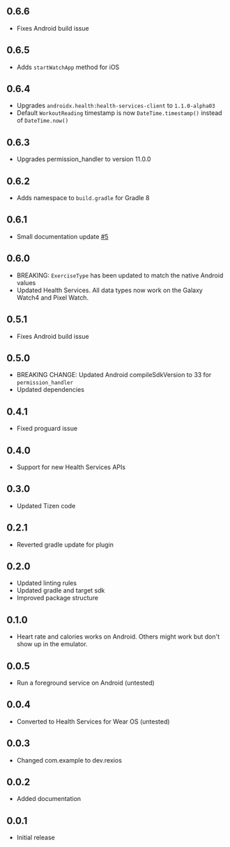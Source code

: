 ## 0.6.6

- Fixes Android build issue

## 0.6.5

- Adds `startWatchApp` method for iOS

## 0.6.4

- Upgrades `androidx.health:health-services-client` to `1.1.0-alpha03`
- Default `WorkoutReading` timestamp is now `DateTime.timestamp()` instead of `DateTime.now()`

## 0.6.3

- Upgrades permission_handler to version 11.0.0

## 0.6.2

- Adds namespace to `build.gradle` for Gradle 8

## 0.6.1

- Small documentation update [#5](https://github.com/Rexios80/flutter_workout/pull/5)

## 0.6.0

- BREAKING: `ExerciseType` has been updated to match the native Android values
- Updated Health Services. All data types now work on the Galaxy Watch4 and Pixel Watch.

## 0.5.1

- Fixes Android build issue

## 0.5.0

- BREAKING CHANGE: Updated Android compileSdkVersion to 33 for `permission_handler`
- Updated dependencies

## 0.4.1

- Fixed proguard issue

## 0.4.0

- Support for new Health Services APIs

## 0.3.0

- Updated Tizen code

## 0.2.1

- Reverted gradle update for plugin

## 0.2.0

- Updated linting rules
- Updated gradle and target sdk
- Improved package structure

## 0.1.0

- Heart rate and calories works on Android. Others might work but don't show up in the emulator.

## 0.0.5

- Run a foreground service on Android (untested)

## 0.0.4

- Converted to Health Services for Wear OS (untested)

## 0.0.3

- Changed com.example to dev.rexios

## 0.0.2

- Added documentation

## 0.0.1

- Initial release
